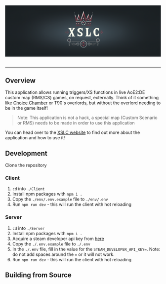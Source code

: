 
<div align="center">
<br>
<img src="./mkdocs/docs/imgs/xslc_logo_wide.png" alt="XSLC logo">
<br>
<br>
</div>

---

## Overview

This application allows running triggers/XS functions in live AoE2:DE custom map (RMS/CS) games, on request, externally. Think of it something like [Choice Chamber](https://store.steampowered.com/app/359960/Choice_Chamber/) or T90's overlords, but without the overlord needing to be in the game itself!

> Note: This application is not a hack, a special map (Custom Scenario or RMS) needs to be made in order to use this application

You can head over to the [XSLC website](https://prelusion.github.io/XSLiveCommands) to find out more about the application and how to use it!

## Development

Clone the repository

### Client

1. `cd` into `./Client`
2. Install npm packages with `npm i .`
3. Copy the `./env/.env.example` file to `./env/.env`
4. Run `npm run dev` - this will run the client with hot reloading

### Server

1. `cd` into `./Server` 
2. Install npm packages with `npm i .`
3. Acquire a steam developer api key from [here](https://steamcommunity.com/dev/apikey)
4. Copy the `./.env.example` file to `./.env`
5. In the `./.env` file, fill in the value for the `STEAM_DEVELOPER_API_KEY=`. Note: do not add spaces around the `=` or it will not work.
6. Run `npm run dev` - this will run the client with hot reloading

## Building from Source

[//]: # (TODO:@MrKirby)